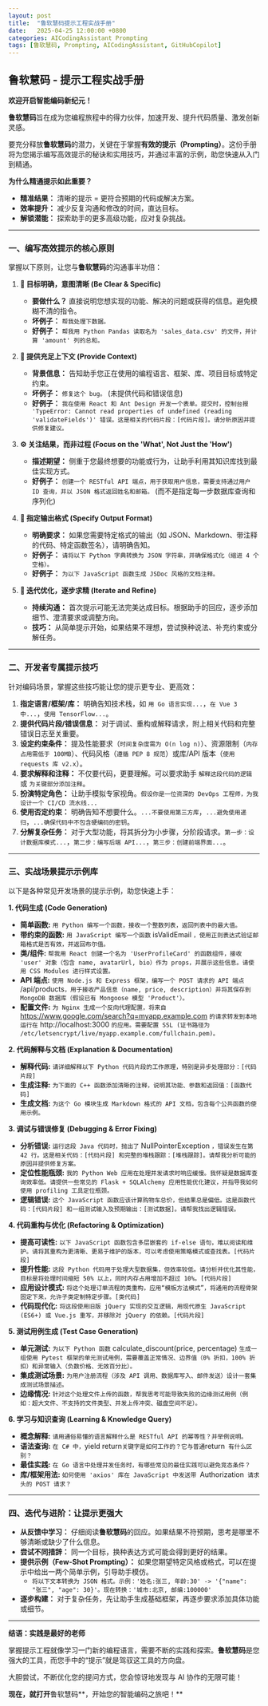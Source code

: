 ```yaml
---
layout: post
title:  "鲁软慧码提示工程实战手册"
date:   2025-04-25 12:00:00 +0800
categories: AICodingAssistant Prompting
tags: [鲁软慧码, Prompting, AICodingAssistant, GitHubCopilot]
---
```


## **鲁软慧码 - 提示工程实战手册**

**欢迎开启智能编码新纪元！**

**鲁软慧码**旨在成为您编程旅程中的得力伙伴，加速开发、提升代码质量、激发创新灵感。

要充分释放**鲁软慧码**的潜力，关键在于掌握**有效的提示（Prompting）**。这份手册将为您揭示编写高效提示的秘诀和实用技巧，并通过丰富的示例，助您快速从入门到精通。

**为什么精通提示如此重要？**

  * **精准结果：** 清晰的提示 = 更符合预期的代码或解决方案。
  * **效率提升：** 减少反复沟通和修改的时间，直达目标。
  * **解锁潜能：** 探索助手的更多高级功能，应对复杂挑战。

-----

### **一、编写高效提示的核心原则**

掌握以下原则，让您与**鲁软慧码**的沟通事半功倍：

1.  **🎯 目标明确，意图清晰 (Be Clear & Specific)**

      * **要做什么？** 直接说明您想实现的功能、解决的问题或获得的信息。避免模糊不清的指令。
      * **坏例子：** `帮我处理下数据。`
      * **好例子：** `帮我用 Python Pandas 读取名为 'sales_data.csv' 的文件，并计算 'amount' 列的总和。`

2.  **🧩 提供充足上下文 (Provide Context)**

      * **背景信息：** 告知助手您正在使用的编程语言、框架、库、项目目标或特定约束。
      * **坏例子：** `修复这个 bug。` (未提供代码和错误信息)
      * **好例子：** `我在使用 React 和 Ant Design 开发一个表单。提交时，控制台报 'TypeError: Cannot read properties of undefined (reading 'validateFields')' 错误。这是相关的代码片段：[代码片段]。请分析原因并提供修复建议。`

3.  **⚙️ 关注结果，而非过程 (Focus on the 'What', Not Just the 'How')**

      * **描述期望：** 侧重于您最终想要的功能或行为，让助手利用其知识库找到最佳实现方式。
      * **好例子：** `创建一个 RESTful API 端点，用于获取用户信息，需要支持通过用户 ID 查询，并以 JSON 格式返回姓名和邮箱。` (而不是指定每一步数据库查询和序列化)

4.  **📐 指定输出格式 (Specify Output Format)**

      * **明确要求：** 如果您需要特定格式的输出（如 JSON、Markdown、带注释的代码、特定函数签名），请明确告知。
      * **好例子：** `请将以下 Python 字典转换为 JSON 字符串，并确保格式化（缩进 4 个空格）。`
      * **好例子：** `为以下 JavaScript 函数生成 JSDoc 风格的文档注释。`

5.  **🔁 迭代优化，逐步求精 (Iterate and Refine)**

      * **持续沟通：** 首次提示可能无法完美达成目标。根据助手的回应，逐步添加细节、澄清要求或调整方向。
      * **技巧：** 从简单提示开始，如果结果不理想，尝试换种说法、补充约束或分解任务。

-----

### **二、开发者专属提示技巧**

针对编码场景，掌握这些技巧能让您的提示更专业、更高效：

1.  **指定语言/框架/库：** 明确告知技术栈，如 `用 Go 语言实现...`，`在 Vue 3 中...`，`使用 TensorFlow...`。
2.  **提供代码片段/错误信息：** 对于调试、重构或解释请求，附上相关代码和完整错误日志至关重要。
3.  **设定约束条件：** 提及性能要求（`时间复杂度需为 O(n log n)`）、资源限制（`内存占用需低于 100MB`）、代码风格（`遵循 PEP 8 规范`）或库/API 版本（`使用 requests 库 v2.x`）。
4.  **要求解释和注释：** 不仅要代码，更要理解。可以要求助手 `解释这段代码的逻辑` 或 `为关键部分添加注释`。
5.  **扮演特定角色：** 让助手模拟专家视角。`假设你是一位资深的 DevOps 工程师，为我设计一个 CI/CD 流水线...`
6.  **使用否定约束：** 明确告知不想要什么。`...不要使用第三方库`，`...避免使用递归`，`...确保代码中不包含硬编码的密钥`。
7.  **分解复杂任务：** 对于大型功能，将其拆分为小步骤，分阶段请求。`第一步：设计数据库模式...`，`第二步：编写后端 API...`，`第三步：创建前端界面...`。

-----

### **三、实战场景提示示例库**

以下是各种常见开发场景的提示示例，助您快速上手：

**1. 代码生成 (Code Generation)**

  * **简单函数:** `用 Python 编写一个函数，接收一个整数列表，返回列表中的最大值。`
  * **带约束的函数:** `用 JavaScript 编写一个函数` isValidEmail `，使用正则表达式验证邮箱格式是否有效，并返回布尔值。`
  * **类/组件:** `帮我用 React 创建一个名为 'UserProfileCard' 的函数组件，接收 'user' 对象（包含 name, avatarUrl, bio）作为 props，并展示这些信息。请使用 CSS Modules 进行样式设置。`
  * **API 端点:** ` 使用 Node.js 和 Express 框架，编写一个 POST 请求的 API 端点  `/api/products`，用于接收产品信息（name, price, description）并将其保存到 MongoDB 数据库（假设已有 Mongoose 模型 'Product'）。`
  * **配置文件:** `为 Nginx 生成一个反向代理配置，将来自` https://www.google.com/search?q=myapp.example.com `的请求转发到本地运行在` http://localhost:3000 `的应用。需要配置 SSL (证书路径为 /etc/letsencrypt/live/myapp.example.com/fullchain.pem)。`

**2. 代码解释与文档 (Explanation & Documentation)**

  * **解释代码:** `请详细解释以下 Python 代码片段的工作原理，特别是异步处理部分：[代码片段]`
  * **生成注释:** `为下面的 C++ 函数添加清晰的注释，说明其功能、参数和返回值：[函数代码]`
  * **生成文档:** `为这个 Go 模块生成 Markdown 格式的 API 文档，包含每个公共函数的使用示例。`

**3. 调试与错误修复 (Debugging & Error Fixing)**

  * **分析错误:** `运行这段 Java 代码时，抛出了` NullPointerException `，错误发生在第 42 行。这是相关代码：[代码片段] 和完整的堆栈跟踪：[堆栈跟踪]。请帮我分析可能的原因并提供修复方案。`
  * **定位性能瓶颈:** `我的 Python Web 应用在处理并发请求时响应缓慢。我怀疑是数据库查询效率低。请提供一些常见的 Flask + SQLAlchemy 应用性能优化建议，并指导我如何使用 profiling 工具定位瓶颈。`
  * **逻辑错误:** `这个 JavaScript 函数应该计算购物车总价，但结果总是偏低。这是函数代码：[代码片段] 和一组测试输入及预期输出：[测试数据]。请帮我找出逻辑错误。`

**4. 代码重构与优化 (Refactoring & Optimization)**

  * **提高可读性:** `以下 JavaScript 函数包含多层嵌套的 if-else 语句，难以阅读和维护。请将其重构为更清晰、更易于维护的版本，可以考虑使用策略模式或查找表。[代码片段]`
  * **提升性能:** `这段 Python 代码用于处理大型数据集，但效率较低。请分析并优化其性能，目标是将处理时间缩短 50% 以上，同时内存占用增加不超过 10%。[代码片段]`
  * **应用设计模式:** `将这个处理订单流程的类重构，应用“模板方法模式”，将通用的流程骨架固定下来，允许子类定制特定步骤。[类代码]`
  * **代码现代化:** `将这段使用旧版 jQuery 实现的交互逻辑，用现代原生 JavaScript (ES6+) 或 Vue.js 重写，并移除对 jQuery 的依赖。[代码片段]`

**5. 测试用例生成 (Test Case Generation)**

  * **单元测试:** `为以下 Python 函数` calculate\_discount(price, percentage) `生成一组使用 Pytest 框架的单元测试用例，需要覆盖正常情况、边界值（0% 折扣，100% 折扣）和异常输入（负数价格、无效百分比）。 `
  * **集成测试场景:** `为用户注册流程（涉及 API 调用、数据库写入、邮件发送）设计一套集成测试场景描述。`
  * **边缘情况:** `针对这个处理文件上传的函数，帮我思考可能导致失败的边缘测试用例（例如：超大文件、不支持的文件类型、并发上传冲突、磁盘空间不足）。`

**6. 学习与知识查询 (Learning & Knowledge Query)**

  * **概念解释:** `请用通俗易懂的语言解释什么是 RESTful API 的幂等性？并举例说明。`
  * **语法查询:** `在 C# 中，`yield return`关键字是如何工作的？它与普通`return`  有什么区别？ `
  * **最佳实践:** `在 Go 语言中处理并发任务时，有哪些常见的最佳实践可以避免竞态条件？`
  * **库/框架用法:** ` 如何使用 'axios' 库在 JavaScript 中发送带  `Authorization`  请求头的 POST 请求？ `

-----

### **四、迭代与进阶：让提示更强大**

  * **从反馈中学习：** 仔细阅读**鲁软慧码**的回应。如果结果不符预期，思考是哪里不够清晰或缺少了什么信息。
  * **尝试不同措辞：** 同一个目标，换种表达方式可能会得到更好的结果。
  * **提供示例（Few-Shot Prompting）：** 如果您期望特定风格或格式，可以在提示中给出一两个简单示例，引导助手模仿。
      * `将以下文本转换为 JSON 格式。示例：'姓名:张三, 年龄:30' -> '{"name": "张三", "age": 30}'。现在转换：'城市:北京, 邮编:100000'`
  * **逐步构建：** 对于复杂任务，先让助手生成基础框架，再逐步要求添加具体功能或细节。

-----

**结语：实践是最好的老师**

掌握提示工程就像学习一门新的编程语言，需要不断的实践和探索。**鲁软慧码**是您强大的工具，而您手中的“提示”就是驾驭这工具的方向盘。

大胆尝试，不断优化您的提问方式，您会惊讶地发现与 AI 协作的无限可能！

**现在，就打开**鲁软慧码**，开始您的智能编码之旅吧！**

